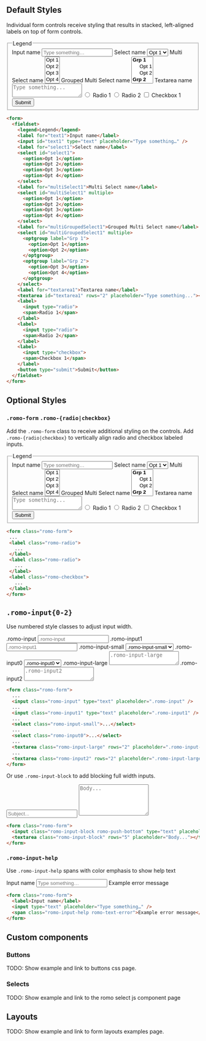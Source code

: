 ## Default Styles

Individual form controls receive styling that results in stacked, left-aligned labels on top of form controls.

<div>
  <form>
    <fieldset>
      <legend>Legend</legend>
      <label for="text1">Input name</label>
      <input id="text1" type="text" placeholder="Type something…" />
      <label for="select1">Select name</label>
      <select id="select1">
        <option>Opt 1</option>
        <option>Opt 2</option>
        <option>Opt 3</option>
        <option>Opt 4</option>
      </select>
      <label for="multiSelect1">Multi Select name</label>
      <select id="multiSelect1" multiple>
        <option>Opt 1</option>
        <option>Opt 2</option>
        <option>Opt 3</option>
        <option>Opt 4</option>
      </select>
      <label for="multiGroupedSelect1">Grouped Multi Select name</label>
      <select id="multiGroupedSelect1" multiple>
        <optgroup label="Grp 1">
          <option>Opt 1</option>
          <option>Opt 2</option>
        </optgroup>
        <optgroup label="Grp 2">
          <option>Opt 3</option>
          <option>Opt 4</option>
        </optgroup>
      </select>
      <label for="textarea1">Textarea name</label>
      <textarea id="textarea1" rows="2" placeholder="Type something..."></textarea>
      <label>
        <input type="radio">
        <span>Radio 1</span>
      </label>
      <label>
        <input type="radio">
        <span>Radio 2</span>
      </label>
      <label>
        <input type="checkbox">
        <span>Checkbox 1</span>
      </label>
      <button type="submit">Submit</button>
    </fieldset>
  </form>
</div>

```html
<form>
  <fieldset>
    <legend>Legend</legend>
    <label for="text1">Input name</label>
    <input id="text1" type="text" placeholder="Type something…" />
    <label for="select1">Select name</label>
    <select id="select1">
      <option>Opt 1</option>
      <option>Opt 2</option>
      <option>Opt 3</option>
      <option>Opt 4</option>
    </select>
    <label for="multiSelect1">Multi Select name</label>
    <select id="multiSelect1" multiple>
      <option>Opt 1</option>
      <option>Opt 2</option>
      <option>Opt 3</option>
      <option>Opt 4</option>
    </select>
    <label for="multiGroupedSelect1">Grouped Multi Select name</label>
    <select id="multiGroupedSelect1" multiple>
      <optgroup label="Grp 1">
        <option>Opt 1</option>
        <option>Opt 2</option>
      </optgroup>
      <optgroup label="Grp 2">
        <option>Opt 3</option>
        <option>Opt 4</option>
      </optgroup>
    </select>
    <label for="textarea1">Textarea name</label>
    <textarea id="textarea1" rows="2" placeholder="Type something..."></textarea>
    <label>
      <input type="radio">
      <span>Radio 1</span>
    </label>
    <label>
      <input type="radio">
      <span>Radio 2</span>
    </label>
    <label>
      <input type="checkbox">
      <span>Checkbox 1</span>
    </label>
    <button type="submit">Submit</button>
  </fieldset>
</form>
```

## Optional Styles

### `.romo-form` `.romo-{radio|checkbox}`

Add the `.romo-form` class to receive additional styling on the controls.  Add `.romo-{radio|checkbox}` to vertically align radio and checkbox labeled inputs.

<div>
  <form class="romo-form">
    <fieldset>
      <legend>Legend</legend>
      <label for="text2">Input name</label>
      <input id="text2" type="text" placeholder="Type something…" />
      <label for="select1">Select name</label>
      <select id="select1">
        <option>Opt 1</option>
        <option>Opt 2</option>
        <option>Opt 3</option>
        <option>Opt 4</option>
      </select>
      <label for="multiSelect1">Multi Select name</label>
      <select id="multiSelect1" multiple>
        <option>Opt 1</option>
        <option>Opt 2</option>
        <option>Opt 3</option>
        <option>Opt 4</option>
      </select>
      <label for="multiGroupedSelect1">Grouped Multi Select name</label>
      <select id="multiGroupedSelect1" multiple>
        <optgroup label="Grp 1">
          <option>Opt 1</option>
          <option>Opt 2</option>
        </optgroup>
        <optgroup label="Grp 2">
          <option>Opt 3</option>
          <option>Opt 4</option>
        </optgroup>
      </select>
      <label for="textarea2">Textarea name</label>
      <textarea id="textarea2" rows="2" placeholder="Type something..."></textarea>
      <label class="romo-radio">
        <input type="radio">
        <span>Radio 1</span>
      </label>
      <label class="romo-radio">
        <input type="radio">
        <span>Radio 2</span>
      </label>
      <label class="romo-checkbox">
        <input type="checkbox">
        <span>Checkbox 1</span>
      </label>
      <button type="submit" class="romo-btn">Submit</button>
    </fieldset>
  </form>
</div>

```html
<form class="romo-form">
 ...
 <label class="romo-radio">
   ...
 </label>
 <label class="romo-radio">
   ...
 </label>
 <label class="romo-checkbox">
   ...
 </label>
</form>
```

## `.romo-input{0-2}`

Use numbered style classes to adjust input width.

<div>
  <form class="romo-form">
    <label>.romo-input</label>
    <input class="romo-input" type="text" placeholder=".romo-input" />
    <label>.romo-input1</label>
    <input class="romo-input1" type="text" placeholder=".romo-input1" />
    <label>.romo-input-small</label>
    <select class="romo-input-small">
      <option>.romo-input-small</option>
    </select>
    <label>.romo-input0</label>
    <select class="romo-input0">
      <option>.romo-input0</option>
    </select>
    <label>.romo-input-large</label>
    <textarea class="romo-input-large" rows="2" placeholder=".romo-input-large"></textarea>
    <label>.romo-input2</label>
    <textarea class="romo-input2" rows="2" placeholder=".romo-input2"></textarea>
  </form>
</div>

```html
<form class="romo-form">
  ...
  <input class="romo-input" type="text" placeholder=".romo-input" />
  ...
  <input class="romo-input1" type="text" placeholder=".romo-input1" />
  ...
  <select class="romo-input-small">...</select>
  ...
  <select class="romo-input0">...</select>
  ...
  <textarea class="romo-input-large" rows="2" placeholder=".romo-input-large"></textarea>
  ...
  <textarea class="romo-input2" rows="2" placeholder=".romo-input-large"></textarea>
</form>
```

Or use `.romo-input-block` to add blocking full width inputs.

<div>
  <form class="romo-form">
    <input class="romo-input-block romo-push-bottom" type="text" placeholder="Subject..." />
    <textarea class="romo-input-block" rows="5" placeholder="Body..."></textarea>
  </form>
</div>

```html
<form class="romo-form">
  <input class="romo-input-block romo-push-bottom" type="text" placeholder="Subject..." />
  <textarea class="romo-input-block" rows="5" placeholder="Body..."></textarea>
</form>
```

### `.romo-input-help`

Use `.romo-input-help` spans with color emphasis to show help text

<div>
  <form class="romo-form">
    <label for="text3">Input name</label>
    <input id="text3" type="text" placeholder="Type something…" />
    <span class="romo-input-help romo-text-error">Example error message</span>
  </form>
</div>

```html
<form class="romo-form">
  <label>Input name</label>
  <input type="text" placeholder="Type something…" />
  <span class="romo-input-help romo-text-error">Example error message</span>
</form>
```

## Custom components

### Buttons

TODO: Show example and link to buttons css page.

### Selects

TODO: Show example and link to the romo select js component page

## Layouts

TODO: Show example and link to form layouts examples page.
